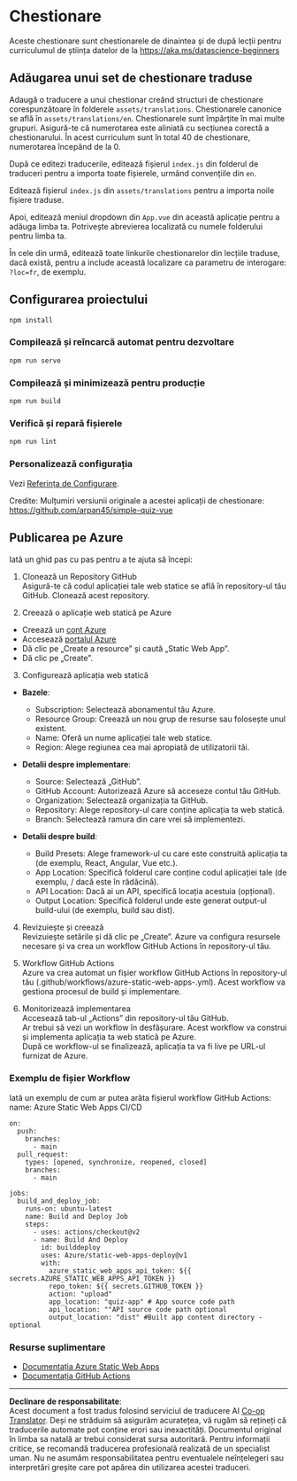 <!--
CO_OP_TRANSLATOR_METADATA:
{
  "original_hash": "e92c33ea498915a13c9aec162616db18",
  "translation_date": "2025-08-26T16:19:53+00:00",
  "source_file": "quiz-app/README.md",
  "language_code": "ro"
}
-->
# Chestionare

Aceste chestionare sunt chestionarele de dinaintea și de după lecții pentru curriculumul de știința datelor de la https://aka.ms/datascience-beginners

## Adăugarea unui set de chestionare traduse

Adaugă o traducere a unui chestionar creând structuri de chestionare corespunzătoare în folderele `assets/translations`. Chestionarele canonice se află în `assets/translations/en`. Chestionarele sunt împărțite în mai multe grupuri. Asigură-te că numerotarea este aliniată cu secțiunea corectă a chestionarului. În acest curriculum sunt în total 40 de chestionare, numerotarea începând de la 0.

După ce editezi traducerile, editează fișierul `index.js` din folderul de traduceri pentru a importa toate fișierele, urmând convențiile din `en`.

Editează fișierul `index.js` din `assets/translations` pentru a importa noile fișiere traduse.

Apoi, editează meniul dropdown din `App.vue` din această aplicație pentru a adăuga limba ta. Potrivește abrevierea localizată cu numele folderului pentru limba ta.

În cele din urmă, editează toate linkurile chestionarelor din lecțiile traduse, dacă există, pentru a include această localizare ca parametru de interogare: `?loc=fr`, de exemplu.

## Configurarea proiectului

```
npm install
```

### Compilează și reîncarcă automat pentru dezvoltare

```
npm run serve
```

### Compilează și minimizează pentru producție

```
npm run build
```

### Verifică și repară fișierele

```
npm run lint
```

### Personalizează configurația

Vezi [Referința de Configurare](https://cli.vuejs.org/config/).

Credite: Mulțumiri versiunii originale a acestei aplicații de chestionare: https://github.com/arpan45/simple-quiz-vue

## Publicarea pe Azure

Iată un ghid pas cu pas pentru a te ajuta să începi:

1. Clonează un Repository GitHub  
Asigură-te că codul aplicației tale web statice se află în repository-ul tău GitHub. Clonează acest repository.

2. Creează o aplicație web statică pe Azure  
- Creează un [cont Azure](http://azure.microsoft.com)  
- Accesează [portalul Azure](https://portal.azure.com)  
- Dă clic pe „Create a resource” și caută „Static Web App”.  
- Dă clic pe „Create”.  

3. Configurează aplicația web statică  
- **Bazele**:  
  - Subscription: Selectează abonamentul tău Azure.  
  - Resource Group: Creează un nou grup de resurse sau folosește unul existent.  
  - Name: Oferă un nume aplicației tale web statice.  
  - Region: Alege regiunea cea mai apropiată de utilizatorii tăi.  

- **Detalii despre implementare**:  
  - Source: Selectează „GitHub”.  
  - GitHub Account: Autorizează Azure să acceseze contul tău GitHub.  
  - Organization: Selectează organizația ta GitHub.  
  - Repository: Alege repository-ul care conține aplicația ta web statică.  
  - Branch: Selectează ramura din care vrei să implementezi.  

- **Detalii despre build**:  
  - Build Presets: Alege framework-ul cu care este construită aplicația ta (de exemplu, React, Angular, Vue etc.).  
  - App Location: Specifică folderul care conține codul aplicației tale (de exemplu, / dacă este în rădăcină).  
  - API Location: Dacă ai un API, specifică locația acestuia (opțional).  
  - Output Location: Specifică folderul unde este generat output-ul build-ului (de exemplu, build sau dist).  

4. Revizuiește și creează  
Revizuiește setările și dă clic pe „Create”. Azure va configura resursele necesare și va crea un workflow GitHub Actions în repository-ul tău.  

5. Workflow GitHub Actions  
Azure va crea automat un fișier workflow GitHub Actions în repository-ul tău (.github/workflows/azure-static-web-apps-<name>.yml). Acest workflow va gestiona procesul de build și implementare.  

6. Monitorizează implementarea  
Accesează tab-ul „Actions” din repository-ul tău GitHub.  
Ar trebui să vezi un workflow în desfășurare. Acest workflow va construi și implementa aplicația ta web statică pe Azure.  
După ce workflow-ul se finalizează, aplicația ta va fi live pe URL-ul furnizat de Azure.  

### Exemplu de fișier Workflow

Iată un exemplu de cum ar putea arăta fișierul workflow GitHub Actions:  
name: Azure Static Web Apps CI/CD  
```
on:
  push:
    branches:
      - main
  pull_request:
    types: [opened, synchronize, reopened, closed]
    branches:
      - main

jobs:
  build_and_deploy_job:
    runs-on: ubuntu-latest
    name: Build and Deploy Job
    steps:
      - uses: actions/checkout@v2
      - name: Build And Deploy
        id: builddeploy
        uses: Azure/static-web-apps-deploy@v1
        with:
          azure_static_web_apps_api_token: ${{ secrets.AZURE_STATIC_WEB_APPS_API_TOKEN }}
          repo_token: ${{ secrets.GITHUB_TOKEN }}
          action: "upload"
          app_location: "quiz-app" # App source code path
          api_location: ""API source code path optional
          output_location: "dist" #Built app content directory - optional
```

### Resurse suplimentare  
- [Documentația Azure Static Web Apps](https://learn.microsoft.com/azure/static-web-apps/getting-started)  
- [Documentația GitHub Actions](https://docs.github.com/actions/use-cases-and-examples/deploying/deploying-to-azure-static-web-app)  

---

**Declinare de responsabilitate**:  
Acest document a fost tradus folosind serviciul de traducere AI [Co-op Translator](https://github.com/Azure/co-op-translator). Deși ne străduim să asigurăm acuratețea, vă rugăm să rețineți că traducerile automate pot conține erori sau inexactități. Documentul original în limba sa natală ar trebui considerat sursa autoritară. Pentru informații critice, se recomandă traducerea profesională realizată de un specialist uman. Nu ne asumăm responsabilitatea pentru eventualele neînțelegeri sau interpretări greșite care pot apărea din utilizarea acestei traduceri.